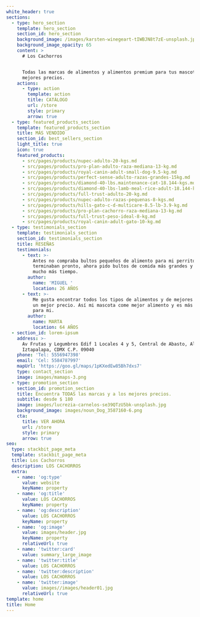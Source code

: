 ```yaml
---
white_header: true
sections:
  - type: hero_section
    template: hero_section
    section_id: hero_section
    background_image: /images/karsten-winegeart-tIWBJN8t7zE-unsplash.jpg
    background_image_opacity: 65
    content: >
      # Los Cachorros 


      Todas las marcas de alimentos y alimentos premium para tus mascotas a los
      mejores precios.
    actions:
      - type: action
        template: action
        title: CATÁLOGO
        url: /store
        style: primary
        arrow: true
  - type: featured_products_section
    template: featured_products_section
    title: MÁS VENDIDO
    section_id: best_sellers_section
    light_title: true
    icon: true
    featured_products:
      - src/pages/products/nupec-adulto-20-kgs.md
      - src/pages/products/pro-plan-adulto-raza-mediana-13-kg.md
      - src/pages/products/royal-canin-adult-small-dog-9.5-kg.md
      - src/pages/products/perfect-sense-adulto-razas-grandes-15kg.md
      - src/pages/products/diamond-40-lbs.maintenance-cat-18.144-kgs.md
      - src/pages/products/diamond-40-lbs-lamb-meal-rice-adult-18.144-kgs.md
      - src/pages/products/full-trust-adulto-20-kg.md
      - src/pages/products/nupec-adulto-razas-pequenas-8-kgs.md
      - src/pages/products/hills-gato-c-d-multicare-8.5-lb-3.9-kg.md
      - src/pages/products/pro-plan-cachorro-raza-mediana-13-kg.md
      - src/pages/products/full-trust-peso-ideal-8-kg.md
      - src/pages/products/royal-canin-adult-gato-10-kg.md
  - type: testimonials_section
    template: testimonials_section
    section_id: testimonials_section
    title: RESEÑAS
    testimonials:
      - text: >-
          Antes no compraba bultos pequeños de alimento para mi perrito pero se
          terminaban pronto, ahora pido bultos de comida más grandes y me rinden
          mucho más tiempo.
        author:
          name: 'MIGUEL '
          location: 26 AÑOS
      - text: >-
          Me gusta encontrar todos los tipos de alimentos y de mejores marcas a
          un mejor precio. Así mi mascota come mejor alimento y es más accesible
          para mi.
        author:
          name: MARTA
          location: 64 AÑOS
  - section_id: lorem-ipsum
    address: >-
      Av Frutas y Legumbres Edif 1 Locales 4 y 5, Central de Abasto, Alc.
      Iztapalapa, CDMX C.P. 09040
    phone: 'Tel: 5556947398'
    email: 'Cel: 5584787997'
    mapUrl: 'https://goo.gl/maps/1pKXedEw85Bh7dxs7'
    type: contact_section
    image: images/mamaps-3.png
  - type: promotion_section
    section_id: promotion_section
    title: Encuentra TODAS las marcas y a los mejores precios.
    subtitle: desde $ 180
    image: images/lucrezia-carnelos-se39QTzU5bk-unsplash.jpg
    background_image: images/noun_Dog_3587160-6.png
    cta:
      title: VER AHORA
      url: /store
      style: primary
      arrow: true
seo:
  type: stackbit_page_meta
  template: stackbit_page_meta
  title: Los Cachorros
  description: LOS CACHORROS 
  extra:
    - name: 'og:type'
      value: website
      keyName: property
    - name: 'og:title'
      value: LOS CACHORROS 
      keyName: property
    - name: 'og:description'
      value: LOS CACHORROS 
      keyName: property
    - name: 'og:image'
      value: images/header.jpg
      keyName: property
      relativeUrl: true
    - name: 'twitter:card'
      value: summary_large_image
    - name: 'twitter:title'
      value: LOS CACHORROS 
    - name: 'twitter:description'
      value: LOS CACHORROS 
    - name: 'twitter:image'
      value: images//images/header01.jpg
      relativeUrl: true
template: home
title: Home
---
```

